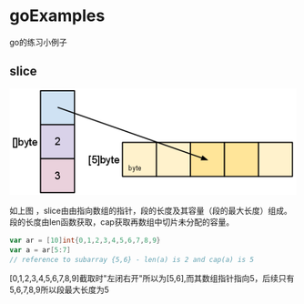 # goExamples
go的练习小例子



## slice

![切片](resources/slice.png)

如上图 ，slice由由指向数组的指针，段的长度及其容量（段的最大长度）组成。段的长度由len函数获取，cap获取再数组中切片未分配的容量。

```go
var ar = [10]int{0,1,2,3,4,5,6,7,8,9}
var a = ar[5:7] 
// reference to subarray {5,6} - len(a) is 2 and cap(a) is 5 
```
[0,1,2,3,4,5,6,7,8,9]截取时"左闭右开"所以为[5,6],而其数组指针指向5，后续只有5,6,7,8,9所以段最大长度为5
